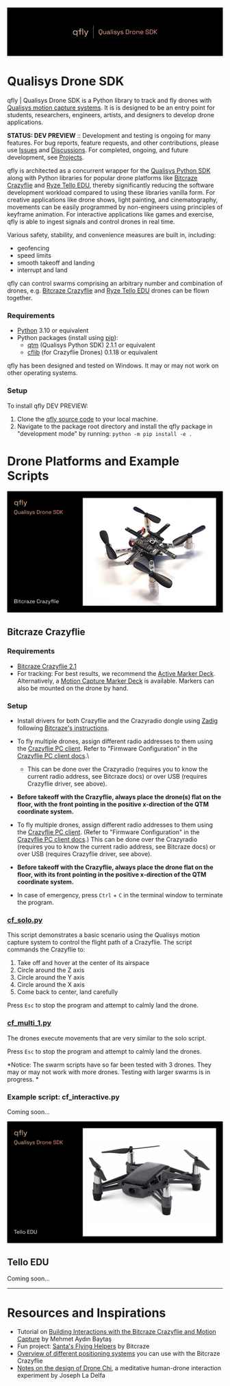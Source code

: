 ![qfly | Qualisys Drone SDK](qfly_banner.png)

# Qualisys Drone SDK

qfly | Qualisys Drone SDK is a Python library to track and fly drones with [Qualisys motion capture systems](https://qualisys.com/). It is is designed to be an entry point for students, researchers, engineers, artists, and designers to develop drone applications. 

**STATUS: DEV PREVIEW** :: Development and testing is ongoing for many features. For bug reports, feature requests, and other contributions, please use [Issues](https://github.com/mbaytas/qualisys_drone_sdk/issues) and [Discussions](https://github.com/mbaytas/qualisys_drone_sdk/discussions). For completed, ongoing, and future development, see [Projects](https://github.com/mbaytas/qualisys_drone_sdk/projects).

qfly is architected as a concurrent wrapper for the [Qualisys Python SDK](https://github.com/qualisys/qualisys_python_sdk) along with Python libraries for popular drone platforms like [Bitcraze Crazyflie](https://www.bitcraze.io/products/crazyflie-2-1/) and [Ryze Tello EDU](https://www.ryzerobotics.com/tello-edu), thereby significantly reducing the software development workload compared to using these libraries vanilla form. For creative applications like drone shows, light painting, and cinematography, movements can be easily programmed by non-engineers using principles of keyframe animation. For interactive applications like games and exercise, qfly is able to ingest signals and control drones in real time.

Various safety, stability, and convenience measures are built in, including:

- geofencing
- speed limits
- smooth takeoff and landing
- interrupt and land

qfly can control swarms comprising an arbitrary number and combination of drones, e.g. [Bitcraze Crazyflie](https://www.bitcraze.io/products/crazyflie-2-1/) and [Ryze Tello EDU](https://www.ryzerobotics.com/tello-edu) drones can be flown together.

### Requirements

- [Python](https://www.python.org/) 3.10 or equivalent
- Python packages (install using [pip](https://pypi.org/project/pip/)):
    - [qtm](https://github.com/qualisys/qualisys_python_sdk) (Qualisys Python SDK) 2.1.1 or equivalent
    - [cflib](https://github.com/bitcraze/crazyflie-lib-python) (for Crazyflie Drones) 0.1.18 or equivalent

qfly has been designed and tested on Windows. It may or may not work on other operating systems.

### Setup

To install qfly DEV PREVIEW:

1. Clone the [qfly source code](https://github.com/qualisys/qualisys_drone_sdk) to your local machine.
2. Navigate to the package root directory and install the qfly package in "development mode" by running: `python -m pip install -e .`

# Drone Platforms and Example Scripts

![Bitcraze Crazyflie](qfly_cf.png)

## Bitcraze Crazyflie

### Requirements

- [Bitcraze Crazyflie 2.1](https://www.bitcraze.io/products/crazyflie-2-1/)
- For tracking: For best results, we recommend the [Active Marker Deck](https://store.bitcraze.io/collections/decks/products/active-marker-deck). Alternatively, a [Motion Capture Marker Deck](https://store.bitcraze.io/collections/decks/products/motion-capture-marker-deck) is available. Markers can also be mounted on the drone by hand.

### Setup

- Install drivers for both Crazyflie and the Crazyradio dongle using [Zadig](https://zadig.akeo.ie/) following [Bitcraze's instructions](https://www.bitcraze.io/documentation/repository/crazyradio-firmware/master/building/usbwindows/).
- To fly multiple drones, assign different radio addresses to them using the [Crazyflie PC client](https://github.com/bitcraze/crazyflie-clients-python). Refer to "Firmware Configuration" in the [Crazyflie PC client docs](https://www.bitcraze.io/documentation/repository/crazyflie-clients-python/master/userguides/userguide_client/).\
    - This can be done over the Crazyradio (requires you to know the current radio address, see Bitcraze docs) or over USB (requires Crazyflie driver, see above).
- **Before takeoff with the Crazyflie, always place the drone(s) flat on the floor, with the front pointing in the positive x-direction of the QTM coordinate system.**

- To fly multiple drones, assign different radio addresses to them using the [Crazyflie PC client](https://github.com/bitcraze/crazyflie-clients-python). (Refer to "Firmware Configuration" in the [Crazyflie PC client docs](https://www.bitcraze.io/documentation/repository/crazyflie-clients-python/master/userguides/userguide_client/).) This can be done over the Crazyradio (requires you to know the current radio address, see Bitcraze docs) or over USB (requires Crazyflie driver, see above).

- **Before takeoff with the Crazyflie, always place the drone flat on the floor, with its front pointing in the positive x-direction of the QTM coordinate system.**

- In case of emergency, press `Ctrl` + `C` in the terminal window to terminate the program.

### [cf_solo.py](examples/cf_solo.py)

This script demonstrates a basic scenario using the Qualisys motion capture system to control the flight path of a Crazyflie. The script commands the Crazyflie to:

1. Take off and hover at the center of its airspace
2. Circle around the Z axis
3. Circle around the Y axis
4. Circle around the X axis
6. Come back to center, land carefully

Press `Esc` to stop the program and attempt to calmly land the drone. 



### [cf_multi_1.py](examples/cf_multi_1.py)

The drones execute movements that are very similar to the solo script.

Press `Esc` to stop the program and attempt to calmly land the drones.

*Notice: The swarm scripts have so far been tested with 3 drones. They may or may not work with more drones. Testing with larger swarms is in progress. *

### Example script: cf_interactive.py

Coming soon...

<!-- This script demonstrates real-time interactive control of a Crazyflie, coupling the drone's flight to the position of another object.

In addition to the drone, it requires a "controller" rigid body configured in QTM. We recommend the [Qualisys Traqr range](https://www.qualisys.com/accessories/traqr/).

Press `Esc` to stop the program and attempt to calmly land the drone.  -->

![Tello EDU](qfly_tello.png)

## Tello EDU

Coming soon...

---

# Resources and Inspirations

- Tutorial on [Building Interactions with the Bitcraze Crazyflie and Motion Capture](https://www.baytas.net/blog/crazyflie) by Mehmet Aydın Baytaş
- Fun project: [Santa's Flying Helpers](https://www.bitcraze.io/2021/12/santas-flying-helpers/) by Bitcraze
- [Overview of different positioning systems](https://www.bitcraze.io/2021/05/positioning-system-overview/) you can use with the Bitcraze Crazyflie
- [Notes on the design of Drone Chi](https://www.bitcraze.io/2019/12/designing-dronechi/), a meditative human-drone interaction experiment by Joseph La Delfa
